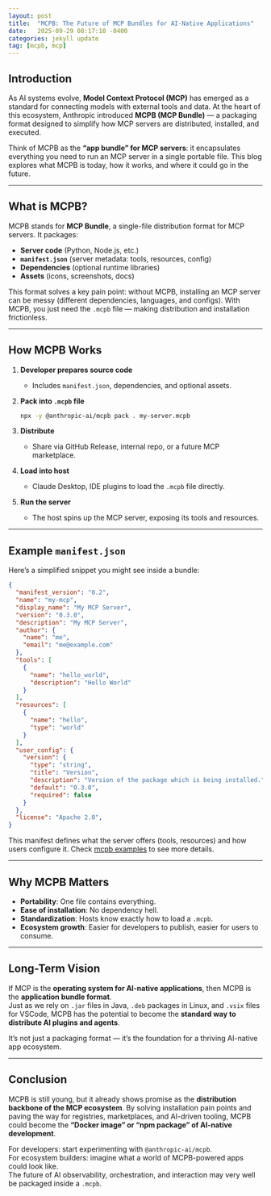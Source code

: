 ```yaml
---
layout: post
title:  "MCPB: The Future of MCP Bundles for AI-Native Applications"
date:   2025-09-29 08:17:10 -0400
categories: jekyll update
tag: [mcpb, mcp]
---
```


## Introduction
As AI systems evolve, **Model Context Protocol (MCP)** has emerged as a standard for connecting models with external tools and data. At the heart of this ecosystem, Anthropic introduced **MCPB (MCP Bundle)** — a packaging format designed to simplify how MCP servers are distributed, installed, and executed.  

Think of MCPB as the **“app bundle” for MCP servers**: it encapsulates everything you need to run an MCP server in a single portable file. This blog explores what MCPB is today, how it works, and where it could go in the future.

---

## What is MCPB?
MCPB stands for **MCP Bundle**, a single-file distribution format for MCP servers. It packages:
- **Server code** (Python, Node.js, etc.)
- **`manifest.json`** (server metadata: tools, resources, config)
- **Dependencies** (optional runtime libraries)
- **Assets** (icons, screenshots, docs)

This format solves a key pain point: without MCPB, installing an MCP server can be messy (different dependencies, languages, and configs). With MCPB, you just need the `.mcpb` file — making distribution and installation frictionless.

---

## How MCPB Works

1. **Developer prepares source code**
   - Includes `manifest.json`, dependencies, and optional assets.  

2. **Pack into `.mcpb` file**
   ```bash
   npx -y @anthropic-ai/mcpb pack . my-server.mcpb
   ```

3. **Distribute**
   - Share via GitHub Release, internal repo, or a future MCP marketplace.

4. **Load into host**
   - Claude Desktop, IDE plugins to load the `.mcpb` file directly.  

5. **Run the server**
   - The host spins up the MCP server, exposing its tools and resources.  

---

## Example `manifest.json`
Here’s a simplified snippet you might see inside a bundle:

```json
{
  "manifest_version": "0.2",
  "name": "my-mcp",
  "display_name": "My MCP Server",
  "version": "0.3.0",
  "description": "My MCP Server",
  "author": {
    "name": "me",
    "email": "me@example.com"
  },
  "tools": [
    {
      "name": "hello_world",
      "description": "Hello World"
    }
  ],
  "resources": [
    {
      "name": "hello",
      "type": "world"
    }
  ],
  "user_config": {
    "version": {
      "type": "string",
      "title": "Version",
      "description": "Version of the package which is being installed.",
      "default": "0.3.0",
      "required": false
    }
  },
  "license": "Apache 2.0",
}
```

This manifest defines what the server offers (tools, resources) and how users configure it. Check [mcpb examples](https://github.com/anthropics/mcpb/tree/main/examples) to see more details.

---

## Why MCPB Matters
- **Portability**: One file contains everything.  
- **Ease of installation**: No dependency hell.  
- **Standardization**: Hosts know exactly how to load a `.mcpb`.  
- **Ecosystem growth**: Easier for developers to publish, easier for users to consume.  

---

## Long-Term Vision
If MCP is the **operating system for AI-native applications**, then MCPB is the **application bundle format**.  
Just as we rely on `.jar` files in Java, `.deb` packages in Linux, and `.vsix` files for VSCode, MCPB has the potential to become the **standard way to distribute AI plugins and agents**.  

It’s not just a packaging format — it’s the foundation for a thriving AI-native app ecosystem.  

---

## Conclusion
MCPB is still young, but it already shows promise as the **distribution backbone of the MCP ecosystem**. By solving installation pain points and paving the way for registries, marketplaces, and AI-driven tooling, MCPB could become the **“Docker image” or “npm package” of AI-native development**.  

For developers: start experimenting with `@anthropic-ai/mcpb`.  
For ecosystem builders: imagine what a world of MCPB-powered apps could look like.  
The future of AI observability, orchestration, and interaction may very well be packaged inside a `.mcpb`.  